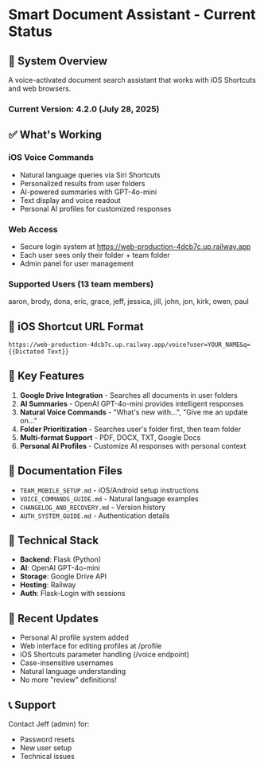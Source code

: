 # Smart Document Assistant - Current Status

## 🚀 System Overview

A voice-activated document search assistant that works with iOS Shortcuts and web browsers.

### Current Version: 4.2.0 (July 28, 2025)

## ✅ What's Working

### iOS Voice Commands
- Natural language queries via Siri Shortcuts
- Personalized results from user folders
- AI-powered summaries with GPT-4o-mini
- Text display and voice readout
- Personal AI profiles for customized responses

### Web Access
- Secure login system at https://web-production-4dcb7c.up.railway.app
- Each user sees only their folder + team folder
- Admin panel for user management

### Supported Users (13 team members)
aaron, brody, dona, eric, grace, jeff, jessica, jill, john, jon, kirk, owen, paul

## 📱 iOS Shortcut URL Format

```
https://web-production-4dcb7c.up.railway.app/voice?user=YOUR_NAME&q={{Dictated Text}}
```

## 🔑 Key Features

1. **Google Drive Integration** - Searches all documents in user folders
2. **AI Summaries** - OpenAI GPT-4o-mini provides intelligent responses
3. **Natural Voice Commands** - "What's new with...", "Give me an update on..."
4. **Folder Prioritization** - Searches user's folder first, then team folder
5. **Multi-format Support** - PDF, DOCX, TXT, Google Docs
6. **Personal AI Profiles** - Customize AI responses with personal context

## 📂 Documentation Files

- `TEAM_MOBILE_SETUP.md` - iOS/Android setup instructions
- `VOICE_COMMANDS_GUIDE.md` - Natural language examples
- `CHANGELOG_AND_RECOVERY.md` - Version history
- `AUTH_SYSTEM_GUIDE.md` - Authentication details

## 🔧 Technical Stack

- **Backend**: Flask (Python)
- **AI**: OpenAI GPT-4o-mini
- **Storage**: Google Drive API
- **Hosting**: Railway
- **Auth**: Flask-Login with sessions

## 🎯 Recent Updates

- Personal AI profile system added
- Web interface for editing profiles at /profile
- iOS Shortcuts parameter handling (/voice endpoint)
- Case-insensitive usernames
- Natural language understanding
- No more "review" definitions!

## 📞 Support

Contact Jeff (admin) for:
- Password resets
- New user setup
- Technical issues